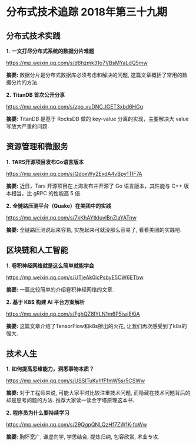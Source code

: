 # 分布式技术追踪 2018年第三十九期

## 分布式技术实践
**1.** **一文打尽分布式系统的数据分片难题**

https://mp.weixin.qq.com/s/d6hzmk31o7VBsMYaLdQ5mw

**摘要:** 数据分片是分布式数据库必须考虑和解决的问题, 这篇文章概括了常用的数据分片的方法.

**2.** **TitanDB 首次公开分享**

https://mp.weixin.qq.com/s/zpo_vuDNC_lGET3xbd6HGg

**摘要:** TitanDB 是基于 RocksDB 做的 key-value 分离的实现，主要解决大 value 写放大严重的问题.

## 资源管理和微服务
**1.** **TARS开源项目发布Go语言版本**

https://mp.weixin.qq.com/s/QdoxWy2ExdA4vBpy1TlF7A

**摘要:** 近日，Tars 开源项目在上海发布并开源了 Go 语言版本，其性能与 C++ 版本相当，比 gRPC 的性能高 5 倍.

**2.** **全链路压测平台（Quake）在美团中的实践**

https://mp.weixin.qq.com/s/7kKhAYtkIuvlBnZlaYATnw

**摘要:** 全链路压测说起来容易, 实施起来可就没那么容易了, 看看美团的实践吧.

## 区块链和人工智能
**1.** **卷积神经网络就是这么简单就能学会**

https://mp.weixin.qq.com/s/UTjeAk0icPsbyE5CW6ETbw

**摘要:** 一篇比较简单的介绍卷积神经网络的文章.

**2.** **基于 K8S 构建 AI 平台方案解析**

https://mp.weixin.qq.com/s/FghQZ8IYLN1m6P5iwiEKiA

**摘要:** 这篇文章介绍了TensorFlow和k8s擦出的火花, 让我们再次感受到了k8s的强大.

## 技术人生
**1.** **如何提高思维能力，洞悉事物本质？**

https://mp.weixin.qq.com/s/USSITuKyhfFfmW5sr5CSWw

**摘要:** 对于工程师来说, 可能大家平时比较注重技术问题, 而隐藏在技术问题背后的却是思考问题的方法. 推荐大家读一读金字塔原理这本书.

**2.** **程序员为什么要持续学习**

https://mp.weixin.qq.com/s/29QgpQNLQzHf7ZW1K-fqWw

**摘要:** 胸怀宽广, 谦虚向学, 学思结合, 提炼归纳, 包容欣赏, 术业专攻.
